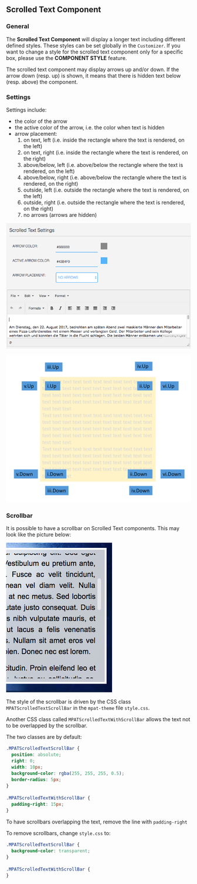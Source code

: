 ## Scrolled Text Component

### General

The **Scrolled Text Component** will display a longer text including different defined styles. 
These styles can be set globally in the `Customizer`. If you want to change a style for the 
scrolled text component only for a specific box, please use the **COMPONENT STYLE** feature.

The scrolled text component may display arrows up and/or down. If the arrow down (resp. up) is shown, it means 
that there is hidden text below (resp. above) the component.

### Settings

Settings include:

* the color of the arrow
* the active color of the arrow, i.e. the color when text is hidden
* arrow placement: 
  1. on text, left (i.e. inside the rectangle where the text is rendered, on the left)
  1. on text, right (i.e. inside the rectangle where the text is rendered, on the right)
  1. above/below, left (i.e. above/below the rectangle where the text is rendered, on the left)
  1. above/below, right (i.e. above/below the rectangle where the text is rendered, on the right)
  1. outside, left  (i.e. outside the rectangle where the text is rendered, on the left)
  1. outside, right  (i.e. outside the rectangle where the text is rendered, on the right)
  1. no arrows (arrows are hidden)


![Scrolled Text Settings](images/scrolledtextsettings.png)

![Arrow Positions](images/arrowpositions.png)

### Scrollbar

It is possible to have a scrollbar on Scrolled Text components. This may look like the picture below:

![Scrollbar](images/scrollbar.png)

The style of the scrollbar is driven by the CSS class `MPATScrolledTextScrollBar` in the `mpat-theme` file `style.css`.

Another CSS class called `MPATScrolledTextWithScrollBar` allows the text not to be overlapped by the scrollbar.

The two classes are by default:

``` css
.MPATScrolledTextScrollBar {
  position: absolute;
  right: 0;
  width: 10px;
  background-color: rgba(255, 255, 255, 0.5);
  border-radius: 5px;
}

.MPATScrolledTextWithScrollBar {
  padding-right: 15px;
}
```

To have scrollbars overlapping the text, remove the line with `padding-right`

To remove scrollbars, change `style.css` to:

``` css
.MPATScrolledTextScrollBar {
  background-color: transparent;
}

.MPATScrolledTextWithScrollBar {
}
```
